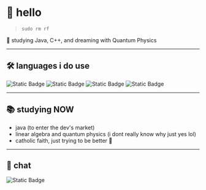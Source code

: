 # 👋 hello
> `sudo rm rf`

🧠 studying Java, C++, and dreaming with Quantum Physics

---

## 🛠️ languages i do use

![Static Badge](https://img.shields.io/badge/C%2B%2B-black?style=for-the-badge&logo=cplusplus&logoColor=white&color=black)
![Static Badge](https://img.shields.io/badge/Java-black?style=for-the-badge&logo=openjdk&logoColor=white&color=black)
![Static Badge](https://img.shields.io/badge/Gamemaker-black?style=for-the-badge&logo=gamemaker&logoColor=white&color=black)
![Static Badge](https://img.shields.io/badge/Arduino-black?style=for-the-badge&logo=arduino&logoColor=white&color=black)

---

## 📚 studying NOW

- java (to enter the dev's market)
- linear algebra and quantum physics (i dont really know why just yes lol)
- catholic faith, just trying to be better 🙏

---

## 💬 chat

![Static Badge](https://img.shields.io/badge/Lumina_Solus_Discord-black?style=for-the-badge&logo=discord&logoColor=white&color=black&link=https://discord.gg/6sdWe6gj9W)
